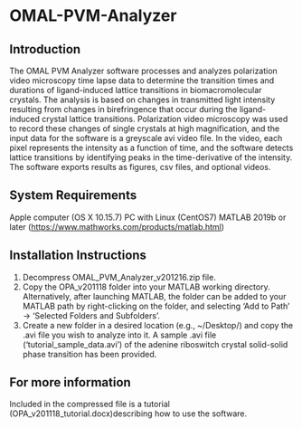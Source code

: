# OMAL-PVM-Analyzer

## Introduction
The OMAL PVM Analyzer software processes and analyzes polarization video microscopy time lapse data to determine the transition times and durations of ligand-induced lattice transitions in biomacromolecular crystals. The analysis is based on changes in transmitted light intensity resulting from changes in birefringence that occur during the ligand-induced crystal lattice transitions. Polarization video microscopy was used to record these changes of single crystals at high magnification, and the input data for the software is a greyscale avi video file. In the video, each pixel represents the intensity as a function of time, and the software detects lattice transitions by identifying peaks in the time-derivative of the intensity. The software exports results as figures, csv files, and optional videos.

## System Requirements
Apple computer (OS X 10.15.7)
PC with Linux (CentOS7)
MATLAB 2019b or later (https://www.mathworks.com/products/matlab.html)

## Installation Instructions
1.	Decompress OMAL_PVM_Analyzer_v201216.zip file.
2.  Copy the OPA_v201118 folder into your MATLAB working directory. Alternatively, after launching MATLAB, the folder can be added to your MATLAB path by right-clicking on the folder, and selecting ‘Add to Path’ -> ‘Selected Folders and Subfolders’.
3.	Create a new folder in a desired location (e.g., ~/Desktop/) and copy the .avi file you wish to analyze into it. A sample .avi file (‘tutorial_sample_data.avi’) of the adenine riboswitch crystal solid-solid phase transition has been provided.

## For more information
Included in the compressed file is a tutorial (OPA_v201118_tutorial.docx)describing how to use the software.

